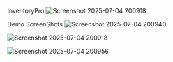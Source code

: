 InventoryPro
![Screenshot 2025-07-04 200918](https://github.com/user-attachments/assets/c9bb491c-6868-4cd5-83b6-d6be73f5353b)

Demo ScreenShots
![Screenshot 2025-07-04 200940](https://github.com/user-attachments/assets/10b6a03e-6905-4e69-a7e1-13ad7dc8117d)

![Screenshot 2025-07-04 200918](https://github.com/user-attachments/assets/78fe3fc3-fecc-47ba-8720-3f0391f075af)

![Screenshot 2025-07-04 200956](https://github.com/user-attachments/assets/cd64c3f3-6fc3-470f-bc84-2d53374cc433)
